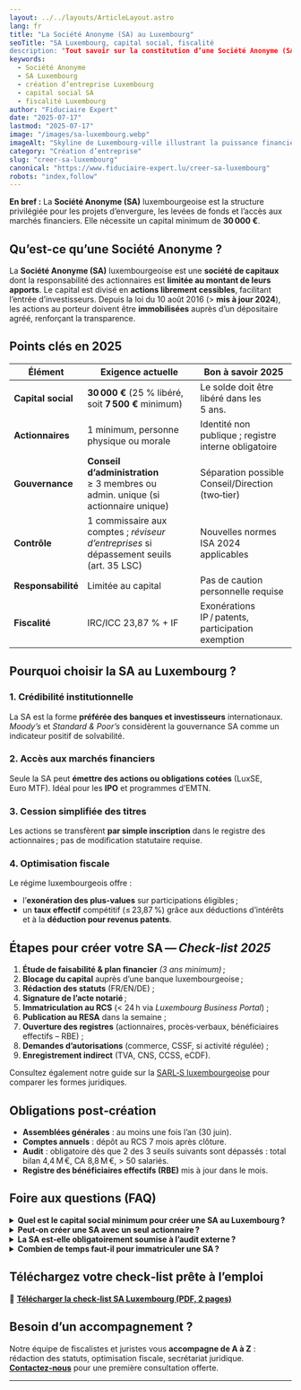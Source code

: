 ```yaml
---
layout: ../../layouts/ArticleLayout.astro
lang: fr
title: "La Société Anonyme (SA) au Luxembourg"
seoTitle: "SA Luxembourg, capital social, fiscalité
description: "Tout savoir sur la constitution d’une Société Anonyme (SA) au Luxembourg : capital minimum, formalités notariées, gouvernance, fiscalité et FAQ."
keywords:
  - Société Anonyme
  - SA Luxembourg
  - création d’entreprise Luxembourg
  - capital social SA
  - fiscalité Luxembourg
author: "Fiduciaire Expert"
date: "2025-07-17"
lastmod: "2025-07-17"
image: "/images/sa-luxembourg.webp"
imageAlt: "Skyline de Luxembourg-ville illustrant la puissance financière des S.A. locales"
category: "Création d’entreprise"
slug: "creer-sa-luxembourg"
canonical: "https://www.fiduciaire-expert.lu/creer-sa-luxembourg"
robots: "index,follow"
---
```


<!-- Table des matières automatique (sera rendu par le composant ArticleLayout) -->

**En bref :** La **Société Anonyme (SA)** luxembourgeoise est la structure privilégiée pour les projets d’envergure, les levées de fonds et l’accès aux marchés financiers. Elle nécessite un capital minimum de **30 000 €**.

## Qu’est‑ce qu’une Société Anonyme ?

La **Société Anonyme (SA)** luxembourgeoise est une **société de capitaux** dont la responsabilité des actionnaires est **limitée au montant de leurs apports**. Le capital est divisé en **actions librement cessibles**, facilitant l’entrée d’investisseurs. Depuis la loi du 10 août 2016 (> **mis à jour 2024**), les actions au porteur doivent être **immobilisées** auprès d’un dépositaire agréé, renforçant la transparence.

## Points clés en 2025

| Élément | Exigence actuelle | Bon à savoir 2025 |
| --- | --- | --- |
| **Capital social** | **30 000 €** (25 % libéré, soit **7 500 €** minimum) | Le solde doit être libéré dans les 5 ans. |
| **Actionnaires** | 1 minimum, personne physique ou morale | Identité non publique ; registre interne obligatoire |
| **Gouvernance** | **Conseil d’administration** ≥ 3 membres ou admin. unique (si actionnaire unique) | Séparation possible Conseil/Direction (two‑tier) |
| **Contrôle** | 1 commissaire aux comptes ; *réviseur d’entreprises* si dépassement seuils (art. 35 LSC) | Nouvelles normes ISA 2024 applicables |
| **Responsabilité** | Limitée au capital | Pas de caution personnelle requise |
| **Fiscalité** | IRC/ICC 23,87 % + IF | Exonérations IP / patents, participation exemption |

## Pourquoi choisir la SA au Luxembourg ?

### 1. Crédibilité institutionnelle
La SA est la forme **préférée des banques et investisseurs** internationaux. *Moody’s* et *Standard & Poor’s* considèrent la gouvernance SA comme un indicateur positif de solvabilité.

### 2. Accès aux marchés financiers
Seule la SA peut **émettre des actions ou obligations cotées** (LuxSE, Euro MTF). Idéal pour les **IPO** et programmes d’EMTN.

### 3. Cession simplifiée des titres
Les actions se transfèrent **par simple inscription** dans le registre des actionnaires ; pas de modification statutaire requise.

### 4. Optimisation fiscale
Le régime luxembourgeois offre :
- l’**exonération des plus‑values** sur participations éligibles ;
- un **taux effectif** compétitif (≤ 23,87 %) grâce aux déductions d’intérêts et à la **déduction pour revenus patents**.

## Étapes pour créer votre SA — *Check‑list 2025*

1. **Étude de faisabilité & plan financier** *(3 ans minimum)* ;
2. **Blocage du capital** auprès d’une banque luxembourgeoise ;
3. **Rédaction des statuts** (FR/EN/DE) ;
4. **Signature de l’acte notarié** ;
5. **Immatriculation au RCS** (< 24 h via *Luxembourg Business Portal*) ;
6. **Publication au RESA** dans la semaine ;
7. **Ouverture des registres** (actionnaires, procès‑verbaux, bénéficiaires effectifs – RBE) ;
8. **Demandes d’autorisations** (commerce, CSSF, si activité régulée) ;
9. **Enregistrement indirect** (TVA, CNS, CCSS, eCDF).

Consultez également notre guide sur la [SARL‑S luxembourgeoise](/creer-sarl-s-luxembourg) pour comparer les formes juridiques.

## Obligations post‑création

- **Assemblées générales** : au moins une fois l’an (<span class="whitespace-nowrap">30 juin</span>).
- **Comptes annuels** : dépôt au RCS 7 mois après clôture.
- **Audit** : obligatoire dès que 2 des 3 seuils suivants sont dépassés : total bilan 4,4 M €, CA 8,8 M €, > 50 salariés.
- **Registre des bénéficiaires effectifs (RBE)** mis à jour dans le mois.

## Foire aux questions (FAQ)

<details>
<summary><strong>Quel est le capital social minimum pour créer une SA au Luxembourg ?</strong></summary>
<p>Le capital minimum est fixé à <strong>30 000 €</strong>, dont <strong>25 %</strong> doit être libéré lors de la constitution (soit 7 500 €). Le reste doit être versé dans les cinq ans.</p>
</details>

<details>
<summary><strong>Peut‑on créer une SA avec un seul actionnaire ?</strong></summary>
<p>Oui. Depuis la réforme de 2006, une <em>SA unipersonnelle</em> est autorisée. Un administrateur unique peut également être nommé.</p>
</details>

<details>
<summary><strong>La SA est‑elle obligatoirement soumise à l’audit externe ?</strong></summary>
<p>Non. L’audit est requis uniquement si la société dépasse deux des trois seuils prévus à l’article 35 de la loi sur les sociétés commerciales (LSC). Sinon, un simple commissaire aux comptes suffit.</p>
</details>

<details>
<summary><strong>Combien de temps faut‑il pour immatriculer une SA ?</strong></summary>
<p>Entre 3 et 5 semaines en moyenne, dont 24 h pour l’inscription au RCS post‑notification du notaire.</p>
</details>

## Téléchargez votre check‑list prête à l’emploi

📄 **[Télécharger la check‑list SA Luxembourg (PDF, 2 pages)](/downloads/checklist-sa-luxembourg.pdf)**

## Besoin d’un accompagnement ?

Notre équipe de fiscalistes et juristes vous **accompagne de A à Z** : rédaction des statuts, optimisation fiscale, secrétariat juridique. **[Contactez‑nous](/contact)** pour une première consultation offerte.

---

<script type="application/ld+json">
{
  "@context": "https://schema.org",
  "@type": "Article",
  "mainEntityOfPage": {
    "@type": "WebPage",
    "@id": "https://www.fiduciaire-expert.lu/creer-sa-luxembourg"
  },
  "headline": "Créer une Société Anonyme (SA) au Luxembourg : Le Guide Complet 2025",
  "description": "Guide mise à jour 2025 pour constituer une SA au Luxembourg : capital, démarches, fiscalité, gouvernance et FAQ.",
  "image": "https://www.fiduciaire-expert.lu/images/sa-luxembourg.webp",
  "author": {
    "@type": "Organization",
    "name": "Fiduciaire Expert",
    "url": "https://www.fiduciaire-expert.lu"
  },
  "datePublished": "2025-07-17",
  "dateModified": "2025-07-17"
}
</script>

<script type="application/ld+json">
{
  "@context": "https://schema.org",
  "@type": "FAQPage",
  "mainEntity": [
    {
      "@type": "Question",
      "name": "Quel est le capital social minimum pour créer une SA au Luxembourg ?",
      "acceptedAnswer": {
        "@type": "Answer",
        "text": "Le capital minimum est de 30 000 €, dont 25 % doit être libéré lors de la constitution."
      }
    },
    {
      "@type": "Question",
      "name": "Peut‑on créer une SA avec un seul actionnaire ?",
      "acceptedAnswer": {
        "@type": "Answer",
        "text": "Oui, la SA unipersonnelle est autorisée depuis 2006."
      }
    },
    {
      "@type": "Question",
      "name": "La SA est‑elle obligatoirement soumise à l’audit externe ?",
      "acceptedAnswer": {
        "@type": "Answer",
        "text": "L’audit n’est obligatoire que si deux des trois seuils de l’article 35 LSC sont dépassés."
      }
    },
    {
      "@type": "Question",
      "name": "Combien de temps faut‑il pour immatriculer une SA ?",
      "acceptedAnswer": {
        "@type": "Answer",
        "text": "En moyenne 3 à 5 semaines, dont 24 h pour l’inscription au RCS."        
      }
    }
  ]
}
</script>
